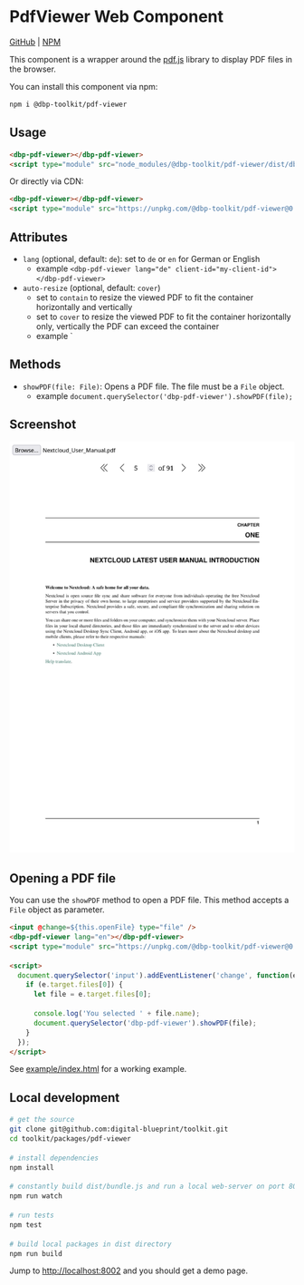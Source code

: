 # PdfViewer Web Component

[GitHub](https://github.com/digital-blueprint/toolkit/tree/main/packages/pdf-viewer) |
[NPM](https://www.npmjs.com/package/@dbp-toolkit/pdf-viewer)

This component is a wrapper around the [pdf.js](https://mozilla.github.io/pdf.js/)
library to display PDF files in the browser.

You can install this component via npm:

```bash
npm i @dbp-toolkit/pdf-viewer
```

## Usage

```html
<dbp-pdf-viewer></dbp-pdf-viewer>
<script type="module" src="node_modules/@dbp-toolkit/pdf-viewer/dist/dbp-pdf-viewer.js"></script>
```

Or directly via CDN:

```html
<dbp-pdf-viewer></dbp-pdf-viewer>
<script type="module" src="https://unpkg.com/@dbp-toolkit/pdf-viewer@0.0.5/dist/dbp-pdf-viewer.js"></script>
```

## Attributes

- `lang` (optional, default: `de`): set to `de` or `en` for German or English
    - example `<dbp-pdf-viewer lang="de" client-id="my-client-id"></dbp-pdf-viewer>`
- `auto-resize` (optional, default: `cover`)
    - set to `contain` to resize the viewed PDF to fit the container horizontally and vertically
    - set to `cover` to resize the viewed PDF to fit the container horizontally only,
      vertically the PDF can exceed the container
    - example `<dbp-pdf-viewer auto-resize="contain"></dbp-pdf-viewer>

## Methods

- `showPDF(file: File)`: Opens a PDF file. The file must be a `File` object.
    - example `document.querySelector('dbp-pdf-viewer').showPDF(file);`

## Screenshot

![screenshot](screenshot.png)

## Opening a PDF file

You can use the `showPDF` method to open a PDF file. This method accepts a `File` object as parameter.

```html
<input @change=${this.openFile} type="file" />
<dbp-pdf-viewer lang="en"></dbp-pdf-viewer>
<script type="module" src="https://unpkg.com/@dbp-toolkit/pdf-viewer@0.0.4/dist/dbp-pdf-viewer.js"></script>

<script>
  document.querySelector('input').addEventListener('change', function(e) {
    if (e.target.files[0]) {
      let file = e.target.files[0];

      console.log('You selected ' + file.name);
      document.querySelector('dbp-pdf-viewer').showPDF(file);
    }
  });
</script>
```

See [example/index.html](example/index.html) for a working example.

## Local development

```bash
# get the source
git clone git@github.com:digital-blueprint/toolkit.git
cd toolkit/packages/pdf-viewer

# install dependencies
npm install

# constantly build dist/bundle.js and run a local web-server on port 8002 
npm run watch

# run tests
npm test

# build local packages in dist directory
npm run build
```

Jump to <http://localhost:8002> and you should get a demo page.
